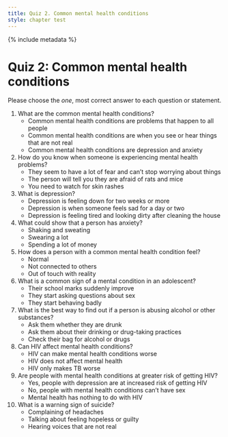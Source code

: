 ```yaml
---
title: Quiz 2. Common mental health conditions
style: chapter test
---
```


{% include metadata %}

# Quiz 2: Common mental health conditions

Please choose the *one*, most correct answer to each question or statement.

1.	What are the common mental health conditions?
    -	Common mental health conditions are problems that happen to all people
    -	Common mental health conditions are when you see or hear things that are not real
    +	Common mental health conditions are depression and anxiety
2.	How do you know when someone is experiencing mental health problems?
    +	They seem to have a lot of fear and can’t stop worrying about things
    -	The person will tell you they are afraid of rats and mice
    -	You need to watch for skin rashes
3.	What is depression?
    +	Depression is feeling down for two weeks or more
    -	Depression is when someone feels sad for a day or two
    -	Depression is feeling tired and looking dirty after cleaning the house
4.	What could show that a person has anxiety?
    +	Shaking and sweating
    -	Swearing a lot
    -	Spending a lot of money
5.	How does a person with a common mental health condition feel?
    -	Normal
    +	Not connected to others
    -	Out of touch with reality
6.	What is a common sign of a mental condition in an adolescent?
    -	Their school marks suddenly improve
    -	They start asking questions about sex
    +	They start behaving badly
7.	What is the best way to find out if a person is abusing alcohol or other substances?
    -	Ask them whether they are drunk
    +	Ask them about their drinking or drug-taking practices
    -	Check their bag for alcohol or drugs
8.	Can HIV affect mental health conditions?
    +	HIV can make mental health conditions worse
    -	HIV does not affect mental health
    -	HIV only makes TB worse
9.	Are people with mental health conditions at greater risk of getting HIV?
    +	Yes, people with depression are at increased risk of getting HIV
    -	No, people with mental health conditions can’t have sex
    -	Mental health has nothing to do with HIV
10.	What is a warning sign of suicide?
    -	Complaining of headaches
    +	Talking about feeling hopeless or guilty
    -	Hearing voices that are not real
